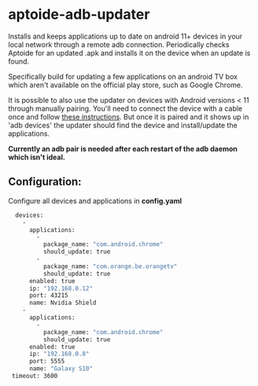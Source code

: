 # aptoide-adb-updater

Installs and keeps applications up to date on android 11+ devices in your local network through a remote adb connection. 
Periodically checks Aptoide for an updated .apk and installs it on the device when an update is found.

Specifically build for updating a few applications on an android TV box which aren't available on the official play store, such as Google Chrome.

It is possible to also use the updater on devices with Android versions < 11 through manually pairing. You'll need to connect the device with a cable once and follow [these instructions](https://developer.android.com/studio/command-line/adb#wireless). But once it is paired and it shows up in 'adb devices' the updater should find the device and install/update the applications. 

**Currently an adb pair is needed after each restart of the adb daemon which isn't ideal.**

##  Configuration: 

Configure all devices and applications in **config.yaml**

```sh
  devices: 
    - 
      applications: 
        - 
          package_name: "com.android.chrome"
          should_update: true
        - 
          package_name: "com.orange.be.orangetv"
          should_update: true
      enabled: true
      ip: "192.168.0.12"
      port: 43215
      name: Nvidia Shield
    - 
      applications: 
        - 
          package_name: "com.android.chrome"
          should_update: true
      enabled: true
      ip: "192.168.0.8"
      port: 5555
      name: "Galaxy S10"
 timeout: 3600
```
